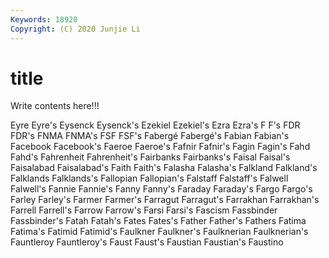 ```yaml
---
Keywords: 18920
Copyright: (C) 2020 Junjie Li
---
```


# title

Write contents here!!!
 
Eyre 
Eyre's 
Eysenck 
Eysenck's 
Ezekiel 
Ezekiel's 
Ezra 
Ezra's
F 
F's 
FDR 
FDR's 
FNMA 
FNMA's 
FSF 
FSF's 
Fabergé 
Fabergé's
Fabian 
Fabian's 
Facebook 
Facebook's 
Faeroe 
Faeroe's 
Fafnir 
Fafnir's 
Fagin 
Fagin's
Fahd 
Fahd's 
Fahrenheit 
Fahrenheit's 
Fairbanks 
Fairbanks's 
Faisal 
Faisal's 
Faisalabad 
Faisalabad's
Faith 
Faith's 
Falasha 
Falasha's 
Falkland 
Falkland's 
Falklands 
Falklands's 
Fallopian 
Fallopian's
Falstaff 
Falstaff's 
Falwell 
Falwell's 
Fannie 
Fannie's 
Fanny 
Fanny's 
Faraday 
Faraday's
Fargo 
Fargo's 
Farley 
Farley's 
Farmer 
Farmer's 
Farragut 
Farragut's 
Farrakhan 
Farrakhan's
Farrell 
Farrell's 
Farrow 
Farrow's 
Farsi 
Farsi's 
Fascism 
Fassbinder 
Fassbinder's 
Fatah
Fatah's 
Fates 
Fates's 
Father 
Father's 
Fathers 
Fatima 
Fatima's 
Fatimid 
Fatimid's
Faulkner 
Faulkner's 
Faulknerian 
Faulknerian's 
Fauntleroy 
Fauntleroy's 
Faust 
Faust's 
Faustian 
Faustian's
Faustino 
